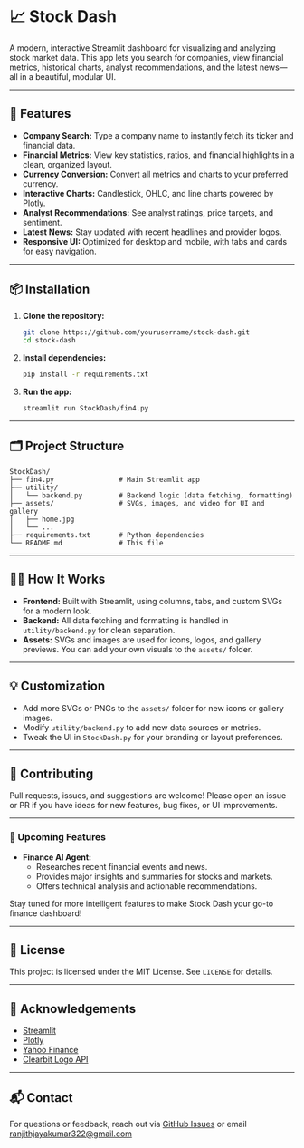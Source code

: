 # 📈 Stock Dash

A modern, interactive Streamlit dashboard for visualizing and analyzing stock market data. This app lets you search for companies, view financial metrics, historical charts, analyst recommendations, and the latest news—all in a beautiful, modular UI.

---

## 🚀 Features

- **Company Search:** Type a company name to instantly fetch its ticker and financial data.
- **Financial Metrics:** View key statistics, ratios, and financial highlights in a clean, organized layout.
- **Currency Conversion:** Convert all metrics and charts to your preferred currency.
- **Interactive Charts:** Candlestick, OHLC, and line charts powered by Plotly.
- **Analyst Recommendations:** See analyst ratings, price targets, and sentiment.
- **Latest News:** Stay updated with recent headlines and provider logos.
- **Responsive UI:** Optimized for desktop and mobile, with tabs and cards for easy navigation.

---
## 📦 Installation

1. **Clone the repository:**
   ```bash
   git clone https://github.com/yourusername/stock-dash.git
   cd stock-dash
   ```
2. **Install dependencies:**
   ```bash
   pip install -r requirements.txt
   ```
3. **Run the app:**
   ```bash
   streamlit run StockDash/fin4.py
   ```

---

## 🗂️ Project Structure

```
StockDash/
├── fin4.py                # Main Streamlit app
├── utility/
│   └── backend.py         # Backend logic (data fetching, formatting)
├── assets/                # SVGs, images, and video for UI and gallery
│   ├── home.jpg
│   └── ...
├── requirements.txt       # Python dependencies
└── README.md              # This file
```

---

## 🧑‍💻 How It Works

- **Frontend:** Built with Streamlit, using columns, tabs, and custom SVGs for a modern look.
- **Backend:** All data fetching and formatting is handled in `utility/backend.py` for clean separation.
- **Assets:** SVGs and images are used for icons, logos, and gallery previews. You can add your own visuals to the `assets/` folder.

---

## 💡 Customization

- Add more SVGs or PNGs to the `assets/` folder for new icons or gallery images.
- Modify `utility/backend.py` to add new data sources or metrics.
- Tweak the UI in `StockDash.py` for your branding or layout preferences.

---

## 🤝 Contributing

Pull requests, issues, and suggestions are welcome! Please open an issue or PR if you have ideas for new features, bug fixes, or UI improvements.

---

### 🚧 Upcoming Features

- **Finance AI Agent:**
  - Researches recent financial events and news.
  - Provides major insights and summaries for stocks and markets.
  - Offers technical analysis and actionable recommendations.

Stay tuned for more intelligent features to make Stock Dash your go-to finance dashboard!

---

## 📜 License

This project is licensed under the MIT License. See `LICENSE` for details.

---

## 🙏 Acknowledgements

- [Streamlit](https://streamlit.io/)
- [Plotly](https://plotly.com/python/)
- [Yahoo Finance](https://finance.yahoo.com/)
- [Clearbit Logo API](https://clearbit.com/logo)

---

## 📬 Contact

For questions or feedback, reach out via [GitHub Issues](https://github.com/yourusername/stock-dash/issues) or email ranjithjayakumar322@gmail.com
